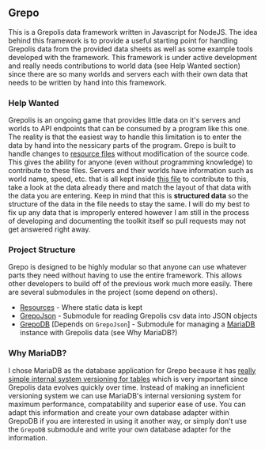 ## Grepo
This is a Grepolis data framework written in Javascript for NodeJS. The idea behind this framework is to provide a useful starting point for handling Grepolis data from the provided data sheets as well as some example tools developed with the framework. This framework is under active development and really needs contributions to world data (see Help Wanted section) since there are so many worlds and servers each with their own data that needs to be written by hand into this framework.

### Help Wanted
Grepolis is an ongoing game that provides little data on it's servers and worlds to API endpoints that can be consumed by a program like this one. The reality is that the easiest way to handle this limitation is to enter the data by hand into the nessicary parts of the program. Grepo is built to handle changes to [resource files](Resources/) without modification of the source code. This gives the ability for anyone (even without programming knowledge) to contribute to these files. Servers and their worlds have information such as world name, speed, etc. that is all kept inside [this file](Resources/Servers.json) to contribute to this, take a look at the data already there and match the layout of that data with the data you are entering. Keep in mind that this is **structured data** so the structure of the data in the file needs to stay the same. I will do my best to fix up any data that is improperly entered however I am still in the process of developing and documenting the toolkit itself so pull requests may not get answered right away.

### Project Structure
Grepo is designed to be highly modular so that anyone can use whatever parts they need without having to use the entire framework. This allows other developers to build off of the previous work much more easily. There are several submodules in the project (some depend on others).

- [Resources](Resources/) - Where static data is kept
- [GrepoJson](GrepoJson/index.js) - Submodule for reading Grepolis csv data into JSON objects
- [GrepoDB](GrepoDB/index.js) [Depends on `GrepoJson`] - Submodule for managing a [MariaDB](https://mariadb.com/) instance with Grepolis data (see Why MariaDB?)


### Why MariaDB?
I chose MariaDB as the database application for Grepo because it has [really simple internal system versioning for tables](https://mariadb.com/kb/en/library/system-versioned-tables/) which is very important since Grepolis data evolves quickly over time. Instead of making an inneficient versioning system we can use MariaDB's internal versioning system for maximum performance, compatability and superior ease of use. You can adapt this information and create your own database adapter within GrepoDB if you are interested in using it another way, or simply don't use the `GrepoDB` submodule and write your own database adapter for the information.